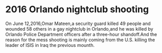 # 2016 Orlando nightclub shooting

On June 12,2016,Omar Mateen,a security guard killed 49 people and wounded 58 others in a gay nightclub in Orlando,and he was killed by Orlando Police Department officers after a three-hour shandoff.And the reason for the mess shooting is mainly coming from the U.S. killing the leader of ISIS in Iraq the previous mounth.